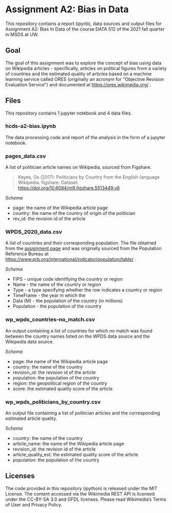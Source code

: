 # Assignment A2: Bias in Data

This repository contains a report (ipynb), data sources and output files for Assignment A2: Bias In Data of the course DATA 512 of the 2021 fall quarter in MSDS at UW.

## Goal

The goal of this assignment was to explore the concept of bias using data on Wikipedia articles - specifically, articles on political figures from a variety of countries and the estimated quality of articles based on a machine learning service called ORES (originally an acronym for "Objective Revision Evaluation Service") and documented at https://ores.wikimedia.org/ .

## Files

This repository contains 1 jupyter notebook and 4 data files.

### hcds-a2-bias.ipynb
The data processing code and report of the analysis in the form of a jupyter notebook.

### pages_data.csv
A list of politician article names on Wikipedia, sourced from Figshare.

> Keyes, Os (2017): Politicians by Country from the English-language Wikipedia. figshare. Dataset. https://doi.org/10.6084/m9.figshare.5513449.v6

*Schema*

- page: the name of the Wikipedia article page
- country: the name of the country of origin of the politician
- rev_id: the revision id of the article


### WPDS_2020_data.csv
A list of countries and their corresponding population. The file obtained from the [assignment page](https://docs.google.com/spreadsheets/d/1CFJO2zna2No5KqNm9rPK5PCACoXKzb-nycJFhV689Iw/edit?usp=sharing) and was originally sourced from the Population Reference Bureau at https://www.prb.org/international/indicator/population/table/ .

*Schema*

- FIPS - unique code identifying the country or region
- Name - the name of the country or region
- Type - a type specifying whether the row indicates a country or region
- TimeFrame - the year in which the 
- Data (M) - the population of the country (in millions)
- Population - the population of the country

### wp_wpds_countries-no_match.csv
An output containing a list of countries for which no match was found between the country names listed on the WPDS data source and the Wikipedia data source.

*Schema*

- page: the name of the Wikipedia article page
- country: the name of the country
- revision_id: the revision id of the article
- population: the population of the country
- region: the geopolitical region of the country
- score: the estimated quality score of the article

### wp_wpds_politicians_by_country.csv
An output file containing a list of politician articles and the corresponding estimated article quality.

*Schema*

- country: the name of the country
- article_name: the name of the Wikipedia article page
- revision_id: the revision id of the article
- article_quality_est: the estimated quality score of the article
- population: the population of the country

## Licenses

The code provided in this repository (ipython) is released under the MIT License. The content accessed via the Wikimedia REST API is licensed under the CC-BY-SA 3.0 and GFDL licenses. Please read Wikimedia’s Terms of User and Privacy Policy. 
